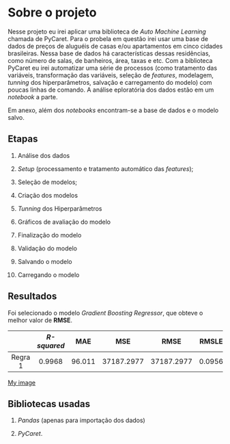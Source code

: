 # Sobre o projeto

Nesse projeto eu irei aplicar uma biblioteca de *Auto Machine Learning* chamada de PyCaret. Para o probela em questão irei usar uma base de dados de preços de aluguéis de casas
e/ou apartamentos em cinco cidades brasileiras. Nessa base de dados há características dessas residências, como número de salas, de banheiros, área, taxas e etc. Com a biblioteca
PyCaret eu irei automatizar uma série de processos (como tratamento das variáveis, transformação das variáveis, seleção de *features*, modelagem, *tunning* dos hiperparâmetros, 
salvação e carregamento do modelo) com poucas linhas de comando. A análise eploratória dos dados estão em um *notebook* a parte.

Em anexo, além dos *notebooks* encontram-se a base de dados e o modelo salvo.

## Etapas

1) Análise dos dados

2) *Setup* (processamento e tratamento automático das *features*);

3) Seleção de modelos;

4) Criação dos modelos

5) *Tunning* dos Hiperparâmetros

6) Gráficos de avaliação do modelo

7) Finalização do modelo

8) Validação do modelo

9) Salvando o modelo

10) Carregando o modelo

## Resultados

Foi selecionado o modelo *Gradient Boosting Regressor*, que obteve o melhor valor de **RMSE**.

  |          |  *R-squared*  |  MAE   |    MSE    |     RMSE      |    RMSLE      |   MAPE      |
|:--------:|:-----------:|:------------:|:---------------:|:---------------:|:---------------:|:---------------:|
|Regra 1   | 0.9968 |  96.011|  37187.2977    |   37187.2977    |  0.0956   | 0.0416    |

[My image](username.github.com/repository/img/resultados.png)

## Bibliotecas usadas

1) *Pandas* (apenas para importação dos dados)

2) *PyCaret*.



